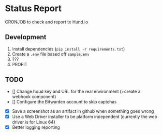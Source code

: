# Status Report

CRONJOB to check and report to Hund.io 

## Development

1. Install dependencies (`pip install -r requirements.txt`)
1. Create a `.env` file based off `sample.env`
1. ???
1. PROFIT

## TODO
- [] Change houd key and URL for the real environment (+create a webhook component)
- [] Configure the Bitwarden account to skip captchas
- [x] Save a screenshot as an artifact in github when something goes wrong
- [x] Use a Web Driver installer to be platform independent (currently the web driver is for Linux 64)
- [x] Better logging reporting